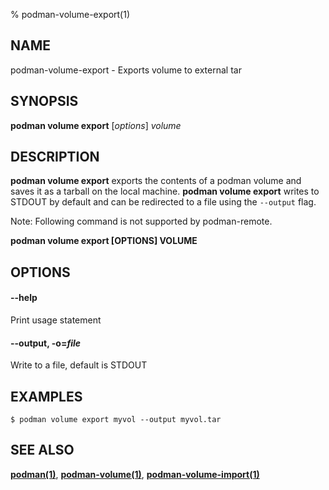 % podman-volume-export(1)

## NAME
podman\-volume\-export - Exports volume to external tar

## SYNOPSIS
**podman volume export** [*options*] *volume*

## DESCRIPTION

**podman volume export** exports the contents of a podman volume and saves it as a tarball
on the local machine. **podman volume export** writes to STDOUT by default and can be
redirected to a file using the `--output` flag.

Note: Following command is not supported by podman-remote.

**podman volume export [OPTIONS] VOLUME**

## OPTIONS

#### **--help**

Print usage statement

#### **--output**, **-o**=*file*

Write to a file, default is STDOUT

## EXAMPLES

```
$ podman volume export myvol --output myvol.tar

```

## SEE ALSO
**[podman(1)](podman.1.md)**, **[podman-volume(1)](podman-volume.1.md)**, **[podman-volume-import(1)](podman-volume-import.1.md)**
